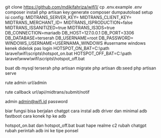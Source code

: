 git clone https://github.com/mdikifahriza/wifi1/
cp .env.example .env
composer install
php artisan key:generate
composer dumpautoload
setup isi config:
MIDTRANS_SERVER_KEY=
MIDTRANS_CLIENT_KEY=
MIDTRANS_MERCHANT_ID=
MIDTRANS_ISPRODUCTION=false
MIDTRANS_ISSANITIZED=true
MIDTRANS_IS3DS=true
DB_CONNECTION=mariadb
DB_HOST=127.0.0.1
DB_PORT=3306
DB_DATABASE=terserah
DB_USERNAME=root
DB_PASSWORD=
WINDOWS_USERNAME=USERNAMA_WINDOWS #username windows kenek didelok pas login
HOTSPOT_ON_BAT=C:\path laravel\wifi\scripts\hotspot_on.bat
HOTSPOT_OFF_BAT=C:\path laravel\www\wifi\scripts\hotspot_off.bat

buat db mysql terserah
php artisan migrate
php artisan db:seed
php artisan serve

rute admin
url/admin

rute callback
url/api/midtrans/submit/notif

admin
admin@wifi.id
password

biar fungsi bisa berjalan
chatgpt
cara instal adb driver dan minimal adb fastboot
cara konek hp ke adb

hotspot_on.bat dan hotspot_off.bat buat hape realme c2
rubah
chatgpt rubah perintah adb ini ke tipe ponsel
